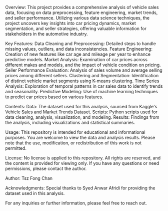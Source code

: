 Overview:
This project provides a comprehensive analysis of vehicle sales data, focusing on data preprocessing, feature engineering, market trends, and seller performance. Utilizing various data science techniques, the project uncovers key insights into car pricing dynamics, market segmentation, and seller strategies, offering valuable information for stakeholders in the automotive industry.

Key Features:
Data Cleaning and Preprocessing: Detailed steps to handle missing values, outliers, and data inconsistencies.
Feature Engineering: Creation of new features like car age and mileage per year to enhance predictive models.
Market Analysis: Examination of car prices across different makes and models, and the impact of vehicle condition on pricing.
Seller Performance Evaluation: Analysis of sales volume and average selling prices among different sellers.
Clustering and Segmentation: Identification of distinct vehicle market segments using K-means clustering.
Time Series Analysis: Exploration of temporal patterns in car sales data to identify trends and seasonality.
Predictive Modeling: Use of machine learning techniques to predict car prices based on various features.

Contents:
Data: The dataset used for this analysis, sourced from Kaggle's Vehicle Sales and Market Trends Dataset.
Scripts: Python scripts used for data cleaning, analysis, visualization, and modeling.
Results: Findings from the analysis, including visualizations and statistical summaries.

Usage:
This repository is intended for educational and informational purposes. You are welcome to view the data and analysis results. Please note that the use, modification, or redistribution of this work is not permitted.

License:
No license is applied to this repository. All rights are reserved, and the content is provided for viewing only. If you have any questions or need permissions, please contact the author.

Author:
Tsz Fong Chan

Acknowledgments:
Special thanks to Syed Anwar Afridi for providing the dataset used in this analysis.

For any inquiries or further information, please feel free to reach out.
